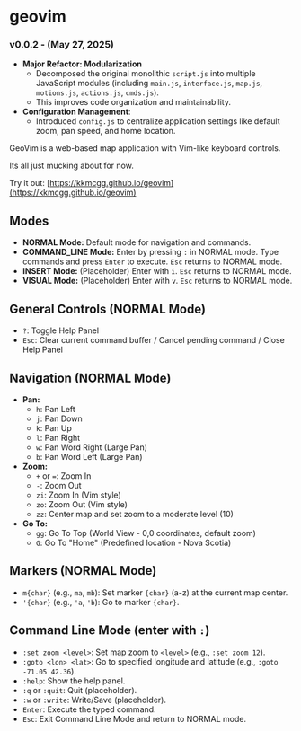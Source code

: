 # geovim

### v0.0.2 - (May 27, 2025)

* **Major Refactor: Modularization**
  * Decomposed the original monolithic `script.js` into multiple JavaScript modules (including `main.js`, `interface.js`, `map.js`, `motions.js`, `actions.js`, `cmds.js`).
  * This improves code organization and maintainability.
* **Configuration Management**:
  * Introduced `config.js` to centralize application settings like default zoom, pan speed, and home location.

GeoVim is a web-based map application with Vim-like keyboard controls.

Its all just mucking about for now.

Try it out: [https://kkmcgg.github.io/geovim](https://kkmcgg.github.io/geovim)

## Modes

* **NORMAL Mode:** Default mode for navigation and commands.
* **COMMAND_LINE Mode:** Enter by pressing `:` in NORMAL mode. Type commands and press `Enter` to execute. `Esc` returns to NORMAL mode.
* **INSERT Mode:** (Placeholder) Enter with `i`. `Esc` returns to NORMAL mode.
* **VISUAL Mode:** (Placeholder) Enter with `v`. `Esc` returns to NORMAL mode.

## General Controls (NORMAL Mode)

* `?`: Toggle Help Panel
* `Esc`: Clear current command buffer / Cancel pending command / Close Help Panel

## Navigation (NORMAL Mode)

* **Pan:**
  * `h`: Pan Left
  * `j`: Pan Down
  * `k`: Pan Up
  * `l`: Pan Right
  * `w`: Pan Word Right (Large Pan)
  * `b`: Pan Word Left (Large Pan)
* **Zoom:**
  * `+` or `=`: Zoom In
  * `-`: Zoom Out
  * `zi`: Zoom In (Vim style)
  * `zo`: Zoom Out (Vim style)
  * `zz`: Center map and set zoom to a moderate level (10)
* **Go To:**
  * `gg`: Go To Top (World View - 0,0 coordinates, default zoom)
  * `G`: Go To "Home" (Predefined location - Nova Scotia)

## Markers (NORMAL Mode)

* `m{char}` (e.g., `ma`, `mb`): Set marker `{char}` (a-z) at the current map center.
* `'{char}` (e.g., `'a`, `'b`): Go to marker `{char}`.

## Command Line Mode (enter with `:`)

* `:set zoom <level>`: Set map zoom to `<level>` (e.g., `:set zoom 12`).
* `:goto <lon> <lat>`: Go to specified longitude and latitude (e.g., `:goto -71.05 42.36`).
* `:help`: Show the help panel.
* `:q` or `:quit`: Quit (placeholder).
* `:w` or `:write`: Write/Save (placeholder).
* `Enter`: Execute the typed command.
* `Esc`: Exit Command Line Mode and return to NORMAL mode.
